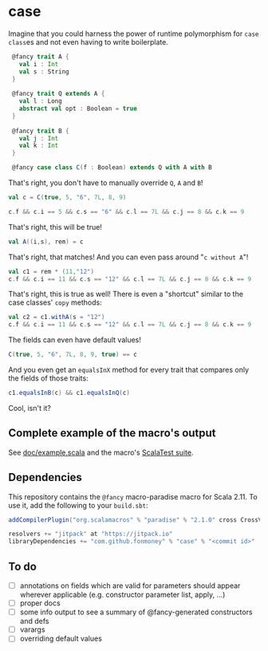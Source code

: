 # case

Imagine that you could harness the power of runtime polymorphism for `case class`es and not even having to write boilerplate. 

```scala
 @fancy trait A {
   val i : Int
   val s : String
 }
 
 @fancy trait Q extends A {
   val l : Long
   abstract val opt : Boolean = true
 }
 
 @fancy trait B {
   val j : Int
   val k : Int
 }

 @fancy case class C(f : Boolean) extends Q with A with B
```

That's right, you don't have to manually override `Q`, `A` and `B`!

```scala
val c = C(true, 5, "6", 7L, 8, 9)

c.f && c.i == 5 && c.s == "6" && c.l == 7L && c.j == 8 && c.k == 9
```

That's right, this will be true!

```scala
val A((i,s), rem) = c
```

That's right, that matches! And you can even pass around "`c without A`"!

```scala
val c1 = rem * (11,"12")
c.f && c.i == 11 && c.s == "12" && c.l == 7L && c.j == 8 && c.k == 9
```

That's right, this is true as well! There is even a "shortcut" similar to the case classes' `copy` methods:

```scala
val c2 = c1.withA(s = "12")
c.f && c.i == 11 && c.s == "12" && c.l == 7L && c.j == 8 && c.k == 9
```

The fields can even have default values!

```scala
C(true, 5, "6", 7L, 8, 9, true) == c
```

And you even get an `equalsInX` method for every trait that compares only the fields of those traits:

```scala
c1.equalsInB(c) && c1.equalsInQ(c)
``` 

Cool, isn't it?


Complete example of the macro's output
--------------------------------------

See [doc/example.scala](doc/example.scala) and the macro's [ScalaTest suite](src/test/scala/com/fonmoney/fancycase/Test.scala).

Dependencies
------------

This repository contains the `@fancy` macro-paradise macro for Scala 2.11.
To use it, add the following to your `build.sbt`:

```scala
addCompilerPlugin("org.scalamacros" % "paradise" % "2.1.0" cross CrossVersion.full)

resolvers += "jitpack" at "https://jitpack.io"
libraryDependencies += "com.github.fonmoney" % "case" % "<commit id>"
```

To do
-----

- [ ] annotations on fields which are valid for parameters should appear wherever applicable (e.g. constructor parameter list, apply, ...)
- [ ] proper docs
- [ ] some info output to see a summary of @fancy-generated constructors and defs
- [ ] varargs
- [ ] overriding default values
